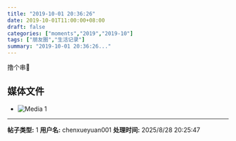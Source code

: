 ```yaml
---
title: "2019-10-01 20:36:26"
date: 2019-10-01T11:00:00+08:00
draft: false
categories: ["moments","2019","2019-10"]
tags: ["朋友圈","生活记录"]
summary: "2019-10-01 20:36:26..."
---
```


撸个串🍻

## 媒体文件

- ![Media 1](/Moments/photos/2019-10-01/201910012036260.jpg)

---

**帖子类型:** 1
**用户名:** chenxueyuan001
**处理时间:** 2025/8/28 20:25:47